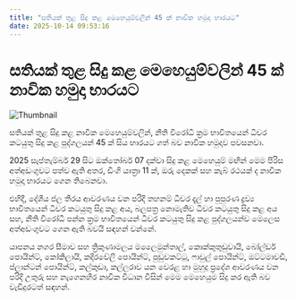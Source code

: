 ```yaml
---
title: "සතියක් තුළ සිදු කළ මෙහෙයුම්වලින් 45 ක් නාවික හමුදා භාරයට"
date: 2025-10-14 09:53:16
---
```


# සතියක් තුළ සිදු කළ මෙහෙයුම්වලින් 45 ක් නාවික හමුදා භාරයට

![Thumbnail](https://helakuru.sgp1.cdn.digitaloceanspaces.com/esana/images/lib/bort-85.jpg)

සතියක් තුළ සිදු කළ නාවික මෙහෙයුම්වලින්, නීති විරෝධී ක්‍රම භාවිතයෙන් ධීවර කටයුතු සිදු කළ පුද්ගලයන් 45 ක් සිය භාරයට ගත් බව නාවික හමුදාව පවසනවා.

2025 සැප්තැම්බර් 29 සිට ඔක්තෝබර් 07 දක්වා සිදු කළ මෙහෙයුම් මඟින් මෙම පිරිස අත්අඩංගුවට පත්ව ඇති අතර, ඩිංගි යාත්‍රා 11 ක්, ඔරු දෙකක් සහ කැබ් රථයක් ද නාවික හමුදා භාරයට ගෙන තිබෙනවා.

එහිදී, දේශීය ජල තීරය ආවරණය වන පරිදි තහනම් ධීවර දැල් හා පුපුරණ ද්‍රව්‍ය භාවිතයෙන් ධීවර කටයුතු සිදු කළ අය, බලපත්‍ර නොමැතිව ධීවර කටයුතු සිදු කළ අය සහ, නීති විරෝධී පන්න ක්‍රම භාවිතයෙන් ධීවර කටයුතු සිදු කළ පුද්ගලයන්ව මෙලෙස අත්අඩංගුවට ගෙන ඇති බවයි සඳහන් වන්නේ.

යාපනය නගර සීමාව සහ ත්‍රිකුණාමලය මලෛමුන්තාල්, කොක්කුතුඩුවායි, බෝල්ඩර් පොයින්ට්, කෝකිලායි, කදිරවේලි පොයින්ට්, පුඩුවකට්ටු, ෆාවුල් පොයින්ට්, ඔට්ටමාවඩි, ප්ලාන්ටන් පොයින්ට්, කල්කුඩා, කල්ලරාව යන වෙරළ හා මුහුදු ප්‍රදේශ ආවරණය වන පරිදි උතුරු සහ නැගෙනහිර නාවික විධාන විසින් මෙම මෙහෙයුම සිදු කර ඇති බව වැඩිදුරටත් සඳහන්.

